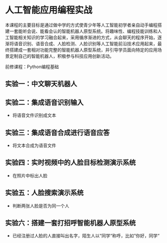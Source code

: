 # 人工智能应用编程实战

本课程的主要目标是通过做中学的方式使青少年等人工智能初学者亲自动手编程搭建一套能听会说、能看会认的智能机器人原型系统。将趣味性、编程技能训练和人工智能相关知识的学习融合起来，采用循序渐进的方式，从会聊天的程序开始，逐渐将语音识别、语音合成、人脸检测、人脸识别等人工智能前沿技术应用起来，最终搭建成一套相对功能完整的智能机器人原型系统，并引导学员面向特定的应用场景定制自己的智能机器人，积极参与科技应用创新活动。


前修课程：Python编程基础

## 实验一：中文聊天机器人

## 实验二：集成语音识别输入

* 将语音文件识别成文本

## 实验三：集成语音合成进行语音应答

* 将文本合成为语音文件

## 实验四：实时视频中的人脸目标检测演示系统

* 在照片中标出人脸

## 实验五：人脸搜索演示系统

* 判断两张人脸是否为同一个人

## 实验六：搭建一套打招呼智能机器人原型系统

* 已经注册过人脸的人直接叫出名字，陌生人以“同学“称呼，比如”你好，同学“
